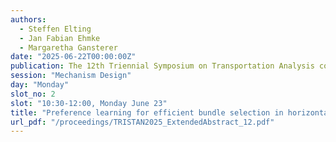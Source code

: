 ```yaml
---
authors:
  - Steffen Elting
  - Jan Fabian Ehmke
  - Margaretha Gansterer
date: "2025-06-22T00:00:00Z"
publication: The 12th Triennial Symposium on Transportation Analysis conference
session: "Mechanism Design"
day: "Monday"
slot_no: 2
slot: "10:30-12:00, Monday June 23"
title: "Preference learning for efficient bundle selection in horizontal transport collaborations"
url_pdf: "/proceedings/TRISTAN2025_ExtendedAbstract_12.pdf"
---
```

